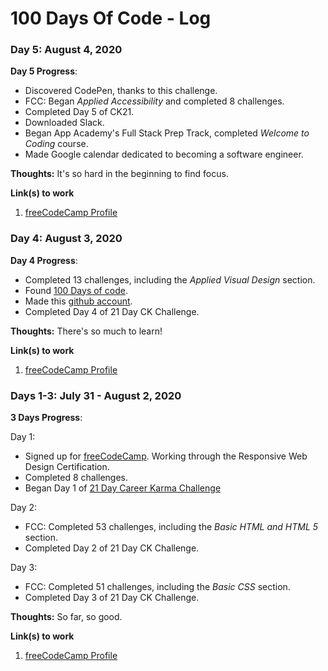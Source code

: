 # 100 Days Of Code - Log

<!--

### Day 6: August 5, 2020 <br>

**Day 6 Progress**: <br>
- Learned a little more about how to format text in this very log!

**Thoughts:** It's going to take a long time just to find my rhythm. I think I'm going to just try my best to focus on completing FCC's Responsive Web Certification and App Academy's Full Stack Prep Course. I just want to get out of this beginner phase.<br>

**Link(s) to work**<br>
1. [freeCodeCamp Profile](https://www.freecodecamp.org/grttyjwnchzstk)

-->

### Day 5: August 4, 2020 <br>

**Day 5 Progress**: <br>
- Discovered CodePen, thanks to this challenge.
- FCC: Began *Applied Accessibility* and completed 8 challenges.
- Completed Day 5 of CK21.
- Downloaded Slack.
- Began App Academy's Full Stack Prep Track, completed *Welcome to Coding* course.
- Made Google calendar dedicated to becoming a software engineer.

**Thoughts:** It's so hard in the beginning to find focus.<br>

**Link(s) to work**<br>
1. [freeCodeCamp Profile](https://www.freecodecamp.org/grttyjwnchzstk)<br>


### Day 4: August 3, 2020 <br>

**Day 4 Progress**: <br>
- Completed 13 challenges, including the *Applied Visual Design* section.<br>
- Found [100 Days of code](https://www.100daysofcode.com/).<br>
- Made this [github account](https://github.com/Grttyjwnchzstk/100-days-of-code).<br>
- Completed Day 4 of 21 Day CK Challenge.<br>

**Thoughts:** There's so much to learn!<br>

**Link(s) to work**<br>
1. [freeCodeCamp Profile](https://www.freecodecamp.org/grttyjwnchzstk)<br>



### Days 1-3: July 31 - August 2, 2020 

**3 Days Progress**: <br>

Day 1:	
- Signed up for [freeCodeCamp](https://freecodecamp.org/). Working through the Responsive Web Design Certification. <br>
- Completed 8 challenges.
- Began Day 1 of [21 Day Career Karma Challenge](https://careerkarma.com/21-day-ck-challenge)<br>

Day 2:	
- FCC: Completed 53 challenges, including the *Basic HTML and HTML 5* section.<br>
- Completed Day 2 of 21 Day CK Challenge.<br>

Day 3:	
- FCC: Completed 51 challenges, including the *Basic CSS* section.<br>
- Completed Day 3 of 21 Day CK Challenge.<br>

**Thoughts:** So far, so good. <br>

**Link(s) to work**<br>
1. [freeCodeCamp Profile](https://www.freecodecamp.org/grttyjwnchzstk)<br>

